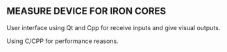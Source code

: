 ## MEASURE DEVICE FOR IRON CORES
User interface using Qt and Cpp for receive inputs and give visual outputs. 

Using C/CPP for performance reasons.